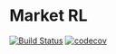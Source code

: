 # Market RL

[![Build Status](https://travis-ci.com/zhy0/dmarket_rl.svg?token=6tPXB6jQP6pzcy3JZQHg&branch=master)](https://travis-ci.com/zhy0/dmarket_rl)
[![codecov](https://codecov.io/gh/zhy0/dmarket_rl/branch/master/graph/badge.svg?token=N9ZpjbfF1I)](https://codecov.io/gh/zhy0/dmarket_rl)
